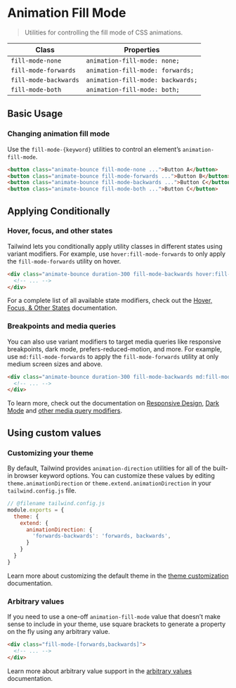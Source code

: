 # Animation Fill Mode

> Utilities for controlling the fill mode of CSS animations.

| Class                 | Properties                        |
| --------------------- | --------------------------------- |
| `fill-mode-none`      | `animation-fill-mode: none;`      |
| `fill-mode-forwards`  | `animation-fill-mode: forwards;`  |
| `fill-mode-backwards` | `animation-fill-mode: backwards;` |
| `fill-mode-both`      | `animation-fill-mode: both;`      |

## Basic Usage

### Changing animation fill mode

Use the `fill-mode-{keyword}` utilities to control an element’s `animation-fill-mode`.

```html
<button class="animate-bounce fill-mode-none ...">Button A</button>
<button class="animate-bounce fill-mode-forwards ...">Button B</button>
<button class="animate-bounce fill-mode-backwards ...">Button C</button>
<button class="animate-bounce fill-mode-both ...">Button C</button>
```

## Applying Conditionally

### Hover, focus, and other states

Tailwind lets you conditionally apply utility classes in different states using variant modifiers. For example, use `hover:fill-mode-forwards` to only apply the `fill-mode-forwards` utility on hover.

```html
<div class="animate-bounce duration-300 fill-mode-backwards hover:fill-mode-forwards">
  <!-- ... -->
</div>
```

For a complete list of all available state modifiers, check out the [Hover, Focus, & Other States](https://tailwindcss.com/docs/hover-focus-and-other-states) documentation.

### Breakpoints and media queries

You can also use variant modifiers to target media queries like responsive breakpoints, dark mode, prefers-reduced-motion, and more. For example, use `md:fill-mode-forwards` to apply the `fill-mode-forwards` utility at only medium screen sizes and above.

```html
<div class="animate-bounce duration-300 fill-mode-backwards md:fill-mode-forwards">
  <!-- ... -->
</div>
```

To learn more, check out the documentation on [Responsive Design](https://tailwindcss.com/docs/responsive-design), [Dark Mode](https://tailwindcss.com/docs/dark-mode) and [other media query modifiers](https://tailwindcss.com/docs/hover-focus-and-other-states#media-queries).

## Using custom values

### Customizing your theme

By default, Tailwind provides `animation-direction` utilities for all of the built-in browser keyword options. You can customize these values by editing `theme.animationDirection` or `theme.extend.animationDirection` in your `tailwind.config.js` file.

```js
// @filename tailwind.config.js
module.exports = {
  theme: {
    extend: {
      animationDirection: {
        'forwards-backwards': 'forwards, backwards',
      }
    }
  }
}
```

Learn more about customizing the default theme in the [theme customization](https://tailwindcss.com/docs/theme#customizing-the-default-theme) documentation.

### Arbitrary values

If you need to use a one-off `animation-fill-mode` value that doesn’t make sense to include in your theme, use square brackets to generate a property on the fly using any arbitrary value.

```html
<div class="fill-mode-[forwards,backwards]">
  <!-- ... -->
</div>
```

Learn more about arbitrary value support in the [arbitrary values](https://tailwindcss.com/docs/adding-custom-styles#using-arbitrary-values) documentation.
